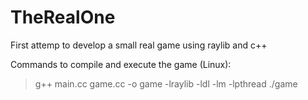 # TheRealOne
First attemp to develop a small real game using raylib and c++

Commands to compile and execute the game (Linux):
> g++ main.cc game.cc -o game -lraylib -ldl -lm -lpthread
> ./game
